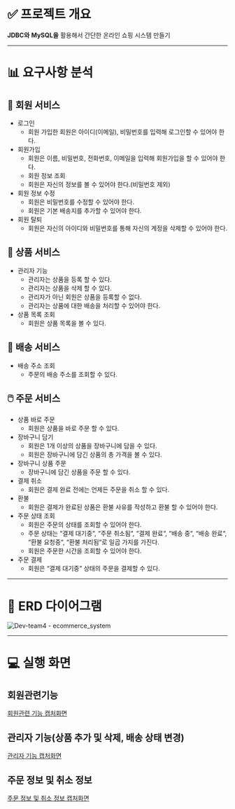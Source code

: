 # ✅ 프로젝트 개요

**JDBC와** **MySQL을** 활용해서 간단한 온라인 쇼핑 시스템 만들기

---

# 📊 요구사항 분석

## 👱 회원 서비스

- 로그인
    - 회원 가입한 회원은 아이디(이메일), 비밀번호를 입력해 로그인할 수 있어야 한다.
- 회원가입
    - 회원은 이름, 비밀번호, 전화번호, 이메일을 입력해 회원가입을 할 수 있어야 한다.
    - 회원 정보 조회
    - 회원은 자신의 정보를 볼 수 있어야 한다.(비밀번호 제외)
- 회원 정보 수정
    - 회원은 비밀번호를 수정할 수 있어야 한다.
    - 회원은 기본 배송지를 추가할 수 있어야 한다.
- 회원 탈퇴
    - 회원은 자신의 아이디와 비밀번호를 통해 자신의 계정을 삭제할 수 있어야 한다.

## 🎁 상품 서비스

- 관리자 기능
    - 관리자는 상품을 등록 할 수 있다.
    - 관리자는 상품을 삭제 할 수 있다.
    - 관리자가 아닌 회원은 상품을 등록할 수 없다.
    - 관리자는 상품에 대한 배송을 처리할 수 있어야 한다.
- 상품 목록 조회
    - 회원은 상품 목록을 볼 수 있다.

## 🚛 배송 서비스

- 배송 주소 조회
    - 주문의 배송 주소를 조회할 수 있다.

## 🖱️ 주문 서비스

- 상품 바로 주문
    - 회원은 상품을 바로 주문 할 수 있다.
- 장바구니 담기
    - 회원은 1개 이상의 상품을 장바구니에 담을 수 있다.
    - 회원은 장바구니에 담긴 상품의 총 가격을 볼 수 있다.
- 장바구니 상품 주문
    - 장바구니에 담긴 상품을 주문 할 수 있다.
- 결제 취소
    - 회원은 결제 완료 전에는 언제든 주문을 취소 할 수 있다.
- 환불
    - 회원은 결제가 완료된 상품은 환불 사유를 작성하고 환불 할 수 있어야 한다.
- 주문 상태 조회
    - 회원은 주문의 상태를 조회할 수 있어야 한다.
    - 주문 상태는 “결제 대기중“, “주문 취소됨“, “결제 완료“, “배송 중“, “배송 완료“, “환불 요청중“, “환불 처리됨“로 일곱 가지를 가진다.
    - 회원은 주문한 시간을 조회할 수 있어야 한다.
- 주문 결제
    - 회원은 “결제 대기중” 상태의 주문을 결제할 수 있다.

---

# 🔗 ERD 다이어그램

![Dev-team4  - ecommerce_system](https://github.com/user-attachments/assets/0e161c6b-9de2-4569-9090-2ef5863afe25)


---

# 💻 실행 화면

## 회원관련기능

[회원관련 기능 캡처화면](https://www.notion.so/f4215819227149e3a65b8d512bf3481b?pvs=21)

## 관리자 기능(상품 추가 및 삭제, 배송 상태 변경)

[관리자 기능 캡처화면](https://www.notion.so/717aec79ba814c3d835873ee7e351caf?pvs=21)

## 주문 정보 및 취소 정보

[주문 정보 및 취소 정보 캡처화면](https://www.notion.so/d52127923add43999f524670f55c5be0?pvs=21)
